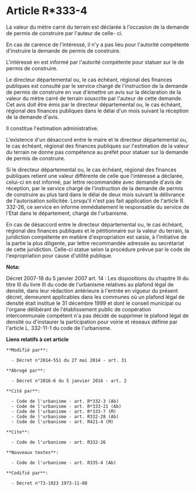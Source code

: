 # Article R*333-4

La valeur du mètre carré du terrain est déclarée à l'occasion de la demande de permis de construire par l'auteur de celle-
ci. 

En cas de carence de l'intéressé, il n'y a pas lieu pour l'autorité compétente d'instruire la demande de permis de
construire. 

L'intéressé en est informé par l'autorité compétente pour statuer sur le de permis de construire. 

Le   directeur départemental ou, le cas échéant, régional des finances publiques est consulté par le service chargé de
l'instruction de la demande de permis de construire en vue d'émettre un avis sur la déclaration de la valeur du mètre carré
de terrain souscrite par l'auteur de cette demande. Cet avis doit être émis par le   directeur départemental ou, le cas
échéant, régional des finances publiques dans le délai d'un mois suivant la réception de la demande d'avis. 

Il constitue l'estimation administrative. 

L'existence d'un désaccord entre le maire et le   directeur départemental ou, le cas échéant, régional des finances publiques
sur l'estimation de la valeur du terrain ne donne pas compétence au préfet pour statuer sur la demande de permis de
construire. 

Si le   directeur départemental ou, le cas échéant, régional des finances publiques retient une valeur différente de celle
que l'intéressé a déclarée, celui-ci en est informé, par lettre recommandée avec demande d'avis de réception, par le service
chargé de l'instruction de la demande de permis de construire au plus tard dans le délai de deux mois suivant la délivrance
de l'autorisation sollicitée. Lorsqu'il n'est pas fait application de l'article R. 332-26, ce service en informe
immédiatement le responsable du service de l'Etat dans le département, chargé de l'urbanisme. 

En cas de désaccord entre le   directeur départemental ou, le cas échéant, régional des finances publiques et le
pétitionnaire sur la valeur du terrain, la juridiction compétente en matière d'expropriation est saisie, à l'initiative de la
partie la plus diligente, par lettre recommandée adressée au secrétariat de cette juridiction. Celle-ci statue selon la
procédure prévue par le code de l'expropriation pour cause d'utilité publique.

**Nota:**

Décret 2007-18 du 5 janvier 2007 art. 14 : Les dispositions du chapitre III du titre III du livre III du code de l'urbanisme
relatives au plafond légal de densité, dans leur rédaction antérieure à l'entrée en vigueur du présent décret, demeurent
applicables dans les communes où un plafond légal de densité était institué le 31 décembre 1999 et dont le conseil municipal
ou l'organe délibérant de l'établissement public de coopération intercommunale compétent n'a pas décidé de supprimer le
plafond légal de densité ou d'instaurer la participation pour voirie et réseaux définie par l'article L. 332-11-1 du code de
l'urbanisme.

**Liens relatifs à cet article**

	**Modifié par**:

	  - Décret n°2014-551 du 27 mai 2014 - art. 31

	**Abrogé par**:

	  - Décret n°2016-6 du 5 janvier 2016 - art. 2

	**Cité par**:

	  - Code de l'urbanisme - art. R*332-3 (Ab)
	  - Code de l'urbanisme - art. R*333-21 (Ab)
	  - Code de l'urbanisme - art. R*333-7 (M)
	  - Code de l'urbanisme - art. R332-28 (Ab)
	  - Code de l'urbanisme - art. R421-4 (M)

	**Cite**:

	  - Code de l'urbanisme - art. R332-26

	**Nouveaux textes**:

	  - Code de l'urbanisme - art. R335-4 (Ab)

	**Codifié par**:

	  - Décret n°73-1023 1973-11-08
